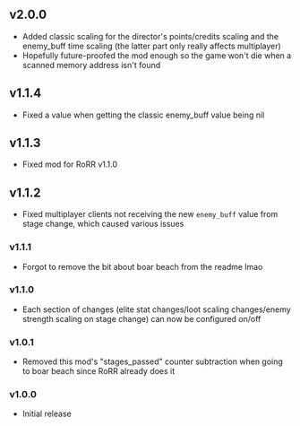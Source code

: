 ## v2.0.0

- Added classic scaling for the director's points/credits scaling and the enemy_buff time scaling (the latter part only really affects multiplayer)
- Hopefully future-proofed the mod enough so the game won't die when a scanned memory address isn't found

## v1.1.4

- Fixed a value when getting the classic enemy_buff value being nil

## v1.1.3

- Fixed mod for RoRR v1.1.0

## v1.1.2

- Fixed multiplayer clients not receiving the new `enemy_buff` value from stage change, which caused various issues

### v1.1.1

- Forgot to remove the bit about boar beach from the readme lmao

### v1.1.0

- Each section of changes (elite stat changes/loot scaling changes/enemy strength scaling on stage change) can now be configured on/off

### v1.0.1

- Removed this mod's "stages_passed" counter subtraction when going to boar beach since RoRR already does it

### v1.0.0

- Initial release